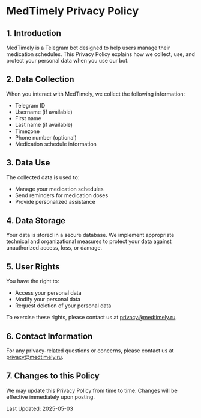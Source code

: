 # MedTimely Privacy Policy

## 1. Introduction

MedTimely is a Telegram bot designed to help users manage their medication schedules. This Privacy Policy explains how we collect, use, and protect your personal data when you use our bot.

## 2. Data Collection

When you interact with MedTimely, we collect the following information:

- Telegram ID
- Username (if available)
- First name
- Last name (if available)
- Timezone
- Phone number (optional)
- Medication schedule information

## 3. Data Use

The collected data is used to:

- Manage your medication schedules
- Send reminders for medication doses
- Provide personalized assistance

## 4. Data Storage

Your data is stored in a secure database. We implement appropriate technical and organizational measures to protect your data against unauthorized access, loss, or damage.

## 5. User Rights

You have the right to:

- Access your personal data
- Modify your personal data
- Request deletion of your personal data

To exercise these rights, please contact us at [privacy@medtimely.ru](mailto:privacy@medtimely.ru).

## 6. Contact Information

For any privacy-related questions or concerns, please contact us at [privacy@medtimely.ru](mailto:privacy@medtimely.ru).

## 7. Changes to this Policy

We may update this Privacy Policy from time to time. Changes will be effective immediately upon posting.

Last Updated: 2025-05-03
